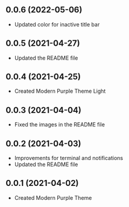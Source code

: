 <a name="0.0.6"></a>
## 0.0.6 (2022-05-06)

- Updated color for inactive title bar

<a name="0.0.5"></a>
## 0.0.5 (2021-04-27)

- Updated the README file

<a name="0.0.4"></a>
## 0.0.4 (2021-04-25)

- Created Modern Purple Theme Light

<a name="0.0.3"></a>
## 0.0.3 (2021-04-04)

- Fixed the images in the README file

<a name="0.0.2"></a>
## 0.0.2 (2021-04-03)

- Improvements for terminal and notifications
- Updated the README file

<a name="0.0.1"></a>
## 0.0.1 (2021-04-02)

- Created Modern Purple Theme